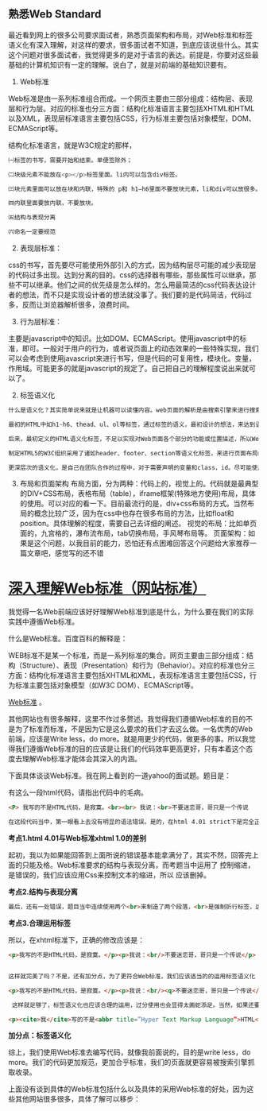 ## 熟悉Web Standard

最近看到网上的很多公司要求面试者，熟悉页面架构和布局，对Web标准和标签语义化有深入理解，对这样的要求，很多面试者不知道，到底应该说些什么。其实这个问题对很多面试者，我觉得更多的是对于语言的表达。前提是，你要对这些最基础的计算机知识有一定的理解。说白了，就是对前端的基础知识要有。

1. Web标准

Web标准是由一系列标准组合而成。一个网页主要由三部分组成：结构层、表现层和行为层。对应的标准也分三方面：结构化标准语言主要包括XHTML和HTML以及XML，表现层标准语言主要包括CSS，行为标准主要包括对象模型，DOM、ECMAScript等。

结构化标准语言，就是W3C规定的那样，
```js
㈠标签的书写，需要开始和结束。单便签除外；

㈡块级元素不能放在<p></p>标签里面。li内可以包含div标签。

㈢块元素里面可以放在块和内联，特殊的 p和 h1—h6里面不要放块元素，li和div可以放很多。因为这两个标签，本身就有容器的属性

㈣内联里面要放内联，不要放块。

㈤结构与表现分离

㈥命名一定要规范
```
2. 表现层标准：

css的书写，首先要尽可能使用外部引入的方式，因为结构层尽可能的减少表现层的代码过多出现。达到分离的目的。css的选择器有哪些，那些属性可以继承，那些不可以继承。他们之间的优先级是怎么样的。怎么用最简洁的css代码表达设计者的想法，而不只是实现设计者的想法就没事了。我们要的是代码简洁，代码过多，反而让浏览器解析很多，浪费时间。

3. 行为层标准：

主要是javascript中的知识。比如DOM、ECMAScript。使用javascript中的标准，即可。一般对于用户的行为，或者说页面上的动态效果的一些特殊实现，我们可以会考虑到使用javascript来进行书写，但是代码的可复用性，模块化。变量，作用域。可能更多的就是javascript的规定了。自己把自己的理解程度说出来就可以了。

2. 标签语义化
```js
什么是语义化？其实简单说来就是让机器可以读懂内容。web页面的解析是由搜索引擎来进行搜索，机器来解析。所以语义化的标准是，尽可能的让机器读懂。

最初的HTML中如h1~h6、thead、ul、ol等标签，通过标签的语义，最初设计的想法，来达到语义化的要求。如标题、表头、无序、有序列表，搜索引擎很好的利用了这些语义化标签抓取内容

后来，最初定义的HTML语义化标签，不足以实现对Web页面各个部分的功能或位置描述，所以Web前端人员利用HTML标签的id和class属性，进一步对HTML标签进行描述，如对页脚HTML标签添加如id="footer"或者class="footer"的属性（值），以“无声”的方式在不同的前端程序员或者前后端程序员间实现交流。

制定HTML5的W3C组织采用了诸如header、footer、section等语义化标签，来进行页面布局的设计想法，弥补了采用id="header"或者class="section"等。

更深层次的语义化，是自己在团队合作的过程中，对于需要声明的变量和class，id。尽可能使用彼此能理解的英文。这样减少合作的成本，加快合作的效率。
```
3. 布局和页面架构
   布局方面，分为两种：代码上的，视觉上的。代码就是最典型的DIV+CSS布局，表格布局（table），iframe框架(特殊地方使用)布局，具体的使用。可以对应的看一下。目前最流行的是，div+css布局的方式。当然布局的概念比较广泛，因为在css中也存在很多布局的方法，比如float和position。具体理解的程度，需要自己去详细的阐述。
   视觉的布局：比如单页面的，九宫格的，瀑布流布局，tab切换布局，手风琴布局等。
   页面架构：如果是这个问题，以我目前的能力，恐怕还有点困难回答这个问题给大家推荐一篇文章吧，感觉写的还不错

# [深入理解Web标准（网站标准）](https://www.cnblogs.com/coco1s/p/3588716.html)

我觉得一名Web前端应该好好理解Web标准到底是什么，为什么要在我们的实际实践中遵循Web标准。

什么是Web标准。百度百科的解释是：

WEB标准不是某一个标准，而是一系列标准的集合。网页主要由三部分组成：结构（Structure）、表现（Presentation）和行为（Behavior）。对应的标准也分三方面：结构化标准语言主要包括XHTML和XML，表现标准语言主要包括CSS，行为标准主要包括对象模型（如W3C DOM）、ECMAScript等。

[Web标准](http://www.w3school.com.cn/site/site_standards.asp) 。

其他网站也有很多解释，这里不作过多赘述。我觉得我们遵循Web标准的目的不是为了标准而标准，不是因为它是这么要求的我们才去这么做。一名优秀的Web前端，应该是Write less，do more。就是用更少的代码，做更多的事。所以我觉得我们遵循Web标准的目的应该是让我们的代码效率更高更好，只有本着这个态度去理解Web标准才能体会其深入的内涵。

下面具体谈谈Web标准。我在网上看到的一道yahoo的面试题。题目是：

有这么一段html代码，请指出代码中的毛病。

```html
<P> 我写的不是HTML代码，是寂寞。<br><br> 我说：<br>不要迷恋哥，哥只是一个传说
```
```html
在这段代码当中，第一眼看上去没有明显的语法错误。是的，在html 4.01 strict下是完全正确的，但是在Web标准下，就是xhtml 1.0 strict下就是错误的，不合乎规范。xhtml有严谨的结构，所有标签必须关闭。如果是单独不成对的标签，在标签最后加一个"/"来关闭它。所以，代码中的<P>要匹配一个</p>,<br>要改成<br/>,其次所有标签必须小写，所以<P>也是错误的，要改成<p>;最后&nbsp;空格符必须包含在容器当中，也是错误的。
```
**考点1.html 4.01与Web标准xhtml 1.0的差别**

起初，我以为如果能回答到上面所说的错误基本能拿满分了，其实不然，回答完上面的只能及格。Web标准要求的结构与表现分离，而考题当中运用了&nbsp;控制缩进，是错误的，我们应该应用Css来控制文本的缩进，所以&nbsp;应该删掉。

**考点2.结构与表现分离**
```html
最后，还有一处错误，题目当中连续使用两个<br>来制造了两个段落，<br>是强制折行标签，这样做确实达到了两个段落的效果，但是后期段间距不易控制，我们应该合理运用标签。所以正确的做法是我们应该应用两个<p>标签来表示两个段落。
```
**考点3.合理运用标签**

所以，在xhtml标准下，正确的修改应该是：

```html
<p>我写的不是HTML代码，是寂寞。</p><p>我说：<br/>不要迷恋哥，哥只是一个传说</p>


这样就完美了吗？不是，还有加分点，为了更符合Web标准，我们应该适当的的运用标签语义化（关于什么是标签语义化，可移步：http://www.cnblogs.com/coco1s/p/3583082.html,我的上一篇博文，也是Web标准的一部分）。也就是“我"说的话，可以用<q>标签标注。

<p>我写的不是HTML代码，是寂寞。</p><p>我说：<br/><q>不要迷恋哥，哥只是一个传说</q></p>

 这样就足够了，标签语义化也应该合理的运用，过分使用也会显得太画蛇添足。当然，如果还要添加，“我”字可以用<cite>标注，“HTML”可以用<abbr>标注：

<p><cite>我</cite>写的不是<abbr title=”Hyper Text Markup Language”>HTML</abbr>代码，是寂寞。</p><p><cite>我</cite>说：<br/><q>不要迷恋哥，哥只是一个传说</q></p>
```

**加分点：标签语义化**

综上，我们使用Web标准去编写代码，就像我前面说的，目的是write less，do more。我们的代码更加规范，更加合乎标准，我们的页面就更容易被搜索引擎抓取收录。

上面没有谈到具体的Web标准包括什么以及具体的采用Web标准的好处，因为这些其他网站很多很多，具体了解可以移步：